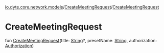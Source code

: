 [io.dyte.core.network.models](../index.md)/[CreateMeetingRequest](index.md)/[CreateMeetingRequest](-create-meeting-request.md)

# CreateMeetingRequest


fun [CreateMeetingRequest](-create-meeting-request.md)(title: [String](https://kotlinlang.org/api/latest/jvm/stdlib/kotlin/-string/index.html)?, presetName: [String](https://kotlinlang.org/api/latest/jvm/stdlib/kotlin/-string/index.html), authorization: [Authorization](../-authorization/index.md))
